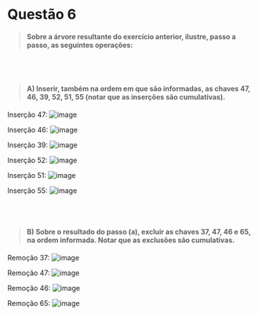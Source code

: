 # Questão 6

> #### Sobre a árvore resultante do exercício anterior, ilustre, passo a passo, as seguintes operações:
<br>
<br>

> #### A)  Inserir, também na ordem em que são informadas, as chaves 47, 46, 39, 52, 51, 55 (notar que as inserções são cumulativas).
Inserção 47:
![image](https://user-images.githubusercontent.com/22893710/203669139-75fd0ae5-c0bd-4e95-8a63-97e5615b94b0.png)

Inserção 46:
![image](https://user-images.githubusercontent.com/22893710/203669198-b623e991-b93e-49de-9905-3a181ea5c3a2.png)

Inserção 39:
![image](https://user-images.githubusercontent.com/22893710/203669257-68acaa96-79cd-47c8-92be-7e610cde0a0b.png)

Inserção 52:
![image](https://user-images.githubusercontent.com/22893710/203669293-c5fcb5c8-1f23-4311-b694-7f72c5e0e3e1.png)

Inserção 51:
![image](https://user-images.githubusercontent.com/22893710/203669333-1e4b52d1-2f90-4f46-b41e-998fb76cc730.png)

Inserção 55:
![image](https://user-images.githubusercontent.com/22893710/203669370-592b6551-9cc1-4f9c-86dc-7e00300befa1.png)

<br>
<br>

> #### B) Sobre o resultado do passo (a), excluir as chaves 37, 47, 46 e 65, na ordem informada. Notar que as exclusões são cumulativas.
Remoção 37:
![image](https://user-images.githubusercontent.com/22893710/203669436-d4c3b6ed-0799-4696-96df-336e7393450e.png)

Remoção 47:
![image](https://user-images.githubusercontent.com/22893710/203669577-7aee5853-6fa4-4bc6-84f6-79b40615b474.png)

Remoção 46:
![image](https://user-images.githubusercontent.com/22893710/203669614-ad8e3e77-48a9-4e06-92ed-0b73c33e5b40.png)

Remoção 65:
![image](https://user-images.githubusercontent.com/22893710/203669656-88b90673-2bc6-4aee-bcef-e2029b2e8959.png)


